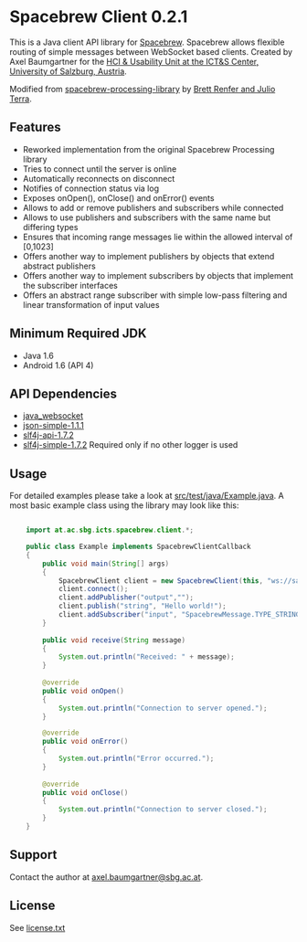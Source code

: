 # Spacebrew Client 0.2.1
This is a Java client API library for [Spacebrew](http://docs.spacebrew.cc/). Spacebrew allows flexible routing of simple messages between WebSocket based clients. Created by Axel Baumgartner for the [HCI & Usability Unit at the ICT&S Center, University of Salzburg, Austria](http://www.icts.sbg.ac.at).

Modified from [spacebrew-processing-library](http://labatrockwell.github.io/spacebrew-processing-library) by [Brett Renfer and Julio Terra](http://rockwellgroup.com/lab).

## Features
* Reworked implementation from the original Spacebrew Processing library
* Tries to connect until the server is online
* Automatically reconnects on disconnect
* Notifies of connection status via log
* Exposes onOpen(), onClose() and onError() events
* Allows to add or remove publishers and subscribers while connected
* Allows to use publishers and subscribers with the same name but differing types
* Ensures that incoming range messages lie within the allowed interval of [0,1023]
* Offers another way to implement publishers by objects that extend abstract publishers
* Offers another way to implement subscribers by objects that implement the subscriber interfaces
* Offers an abstract range subscriber with simple low-pass filtering and linear transformation of input values

## Minimum Required JDK
* Java 1.6
* Android 1.6 (API 4)

## API Dependencies
* [java_websocket](http://github.com/TooTallNate/Java-WebSocket)
* [json-simple-1.1.1](http://code.google.com/p/json-simple)
* [slf4j-api-1.7.2](http://www.slf4j.org)
* [slf4j-simple-1.7.2](http://www.slf4j.org) Required only if no other logger is used 

## Usage
For detailed examples please take a look at [src/test/java/Example.java](https://github.com/daaxel/SpacebrewClient/blob/master/src/test/java/Example.java). A most basic example class using the library may look like this:

```java

	import at.ac.sbg.icts.spacebrew.client.*;

	public class Example implements SpacebrewClientCallback
	{
		public void main(String[] args)
		{
			SpacebrewClient client = new SpacebrewClient(this, "ws://sandbox.spacebrew.cc:9000", "SpacebrewClient", "A simple Java client");
			client.connect();
			client.addPublisher("output","");
			client.publish("string", "Hello world!");
   			client.addSubscriber("input", "SpacebrewMessage.TYPE_STRING", "receive");
		}
        
		public void receive(String message)
		{
			System.out.println("Received: " + message);
		}
        
		@override
		public void onOpen()
		{
			System.out.println("Connection to server opened.");
		}

		@override
		public void onError()
		{
			System.out.println("Error occurred.");
		}
        
		@override
		public void onClose()
		{
			System.out.println("Connection to server closed.");
		}
	}

```

## Support
Contact the author at <axel.baumgartner@sbg.ac.at>.

## License
See [license.txt](https://github.com/daaxel/SpacebrewClient/blob/master/license.txt)
